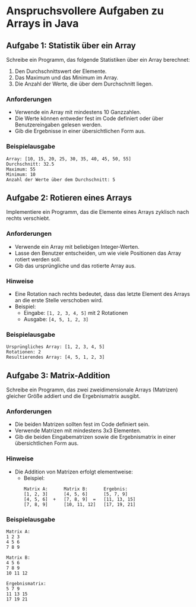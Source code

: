 # Anspruchsvollere Aufgaben zu Arrays in Java

## Aufgabe 1: Statistik über ein Array
Schreibe ein Programm, das folgende Statistiken über ein Array berechnet:
1. Den Durchschnittswert der Elemente.
2. Das Maximum und das Minimum im Array.
3. Die Anzahl der Werte, die über dem Durchschnitt liegen.

### Anforderungen
- Verwende ein Array mit mindestens 10 Ganzzahlen.
- Die Werte können entweder fest im Code definiert oder über Benutzereingaben gelesen werden.
- Gib die Ergebnisse in einer übersichtlichen Form aus.

### Beispielausgabe
```
Array: [10, 15, 20, 25, 30, 35, 40, 45, 50, 55]
Durchschnitt: 32.5
Maximum: 55
Minimum: 10
Anzahl der Werte über dem Durchschnitt: 5
```

## Aufgabe 2: Rotieren eines Arrays
Implementiere ein Programm, das die Elemente eines Arrays zyklisch nach rechts verschiebt.

### Anforderungen
- Verwende ein Array mit beliebigen Integer-Werten.
- Lasse den Benutzer entscheiden, um wie viele Positionen das Array rotiert werden soll.
- Gib das ursprüngliche und das rotierte Array aus.

### Hinweise
- Eine Rotation nach rechts bedeutet, dass das letzte Element des Arrays an die erste Stelle verschoben wird.
- Beispiel: 
  - Eingabe: `[1, 2, 3, 4, 5]` mit 2 Rotationen
  - Ausgabe: `[4, 5, 1, 2, 3]`

### Beispielausgabe
```
Ursprüngliches Array: [1, 2, 3, 4, 5]
Rotationen: 2
Resultierendes Array: [4, 5, 1, 2, 3]
```

## Aufgabe 3: Matrix-Addition
Schreibe ein Programm, das zwei zweidimensionale Arrays (Matrizen) gleicher Größe addiert und die Ergebnismatrix ausgibt.

### Anforderungen
- Die beiden Matrizen sollten fest im Code definiert sein.
- Verwende Matrizen mit mindestens 3x3 Elementen.
- Gib die beiden Eingabematrizen sowie die Ergebnismatrix in einer übersichtlichen Form aus.

### Hinweise
- Die Addition von Matrizen erfolgt elementweise:
  - Beispiel: 
    ```
    Matrix A:      Matrix B:      Ergebnis:
    [1, 2, 3]      [4, 5, 6]      [5, 7, 9]
    [4, 5, 6]  +   [7, 8, 9]  =   [11, 13, 15]
    [7, 8, 9]      [10, 11, 12]   [17, 19, 21]
    ```

### Beispielausgabe
```
Matrix A:
1 2 3
4 5 6
7 8 9

Matrix B:
4 5 6
7 8 9
10 11 12

Ergebnismatrix:
5 7 9
11 13 15
17 19 21
```
